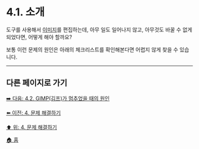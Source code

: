 # 4.1. 소개
도구를 사용해서 [이미지](./19-glossaryx-image.md)를 편집하는데, 아무 일도 일어나지 않고, 아무것도 바꿀 수 없게 되었다면, 어떻게 해야 할까요? 

보통 이런 문제의 원인은 아래의 체크리스트를 확인해본다면 어렵지 않게 찾을 수 있습니다. 

***

## 다른 페이지로 가기

[➡️ 다음: 4.2. GIMP(김프)가 멈추었을 때의 원인](./04-02-00-common-causes-of-gimp-non-responsiveness.md)

[⬅️ 이전: 4. 문제 해결하기](./04-00-what-to-do-if-you-are-stuck.md)

[⬆️ 위: 4. 문제 해결하기](./04-00-what-to-do-if-you-are-stuck.md)

[🏠 홈](./00-home.md)